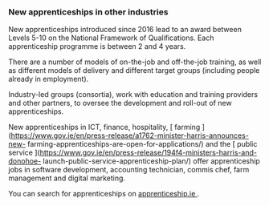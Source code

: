###  **New apprenticeships in other industries**

New apprenticeships introduced since 2016 lead to an award between Levels 5-10
on the National Framework of Qualifications. Each apprenticeship programme is
between 2 and 4 years.

There are a number of models of on-the-job and off-the-job training, as well
as different models of delivery and different target groups (including people
already in employment).

Industry-led groups (consortia), work with education and training providers
and other partners, to oversee the development and roll-out of new
apprenticeships.

New apprenticeships in ICT, finance, hospitality, [ farming
](https://www.gov.ie/en/press-release/a1762-minister-harris-announces-new-
farming-apprenticeships-are-open-for-applications/) and the [ public service
](https://www.gov.ie/en/press-release/194f4-ministers-harris-and-donohoe-
launch-public-service-apprenticeship-plan/) offer apprenticeship jobs in
software development, accounting technician, commis chef, farm management and
digital marketing.

You can search for apprenticeships on [ apprenticeship.ie
](https://apprenticeship.ie/career-seekers/jobs) .
